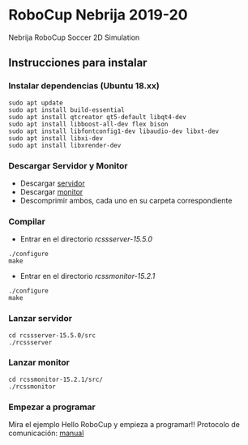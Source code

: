 # RoboCup Nebrija 2019-20

Nebrija RoboCup Soccer 2D Simulation

## Instrucciones para instalar

### Instalar dependencias (Ubuntu 18.xx)

```
sudo apt update
sudo apt install build-essential
sudo apt install qtcreator qt5-default libqt4-dev
sudo apt install libboost-all-dev flex bison
sudo apt install libfontconfig1-dev libaudio-dev libxt-dev
sudo apt install libxi-dev
sudo apt install libxrender-dev
```

### Descargar Servidor y Monitor

  - Descargar [servidor](https://github.com/Nebrija-Programacion/RoboCup/blob/master/downloads/rcssserver-15.5.0.tar.gz)
  - Descargar [monitor](https://github.com/Nebrija-Programacion/RoboCup/blob/master/downloads/rcssmonitor-15.2.1.tar.gz)
  - Descomprimir ambos, cada uno en su carpeta correspondiente
  
### Compilar

  - Entrar en el directorio _rcssserver-15.5.0_

```
./configure
make
```

  - Entrar en el directorio _rcssmonitor-15.2.1_

```
./configure
make
```

### Lanzar servidor

```
cd rcssserver-15.5.0/src
./rcssserver
```

### Lanzar monitor
```
cd rcssmonitor-15.2.1/src/
./rcssmonitor
```

### Empezar a programar

Mira el ejemplo Hello RoboCup y empieza a programar!!
Protocolo de comunicación: [manual](https://rcsoccersim.github.io/manual/soccerserver.html)
